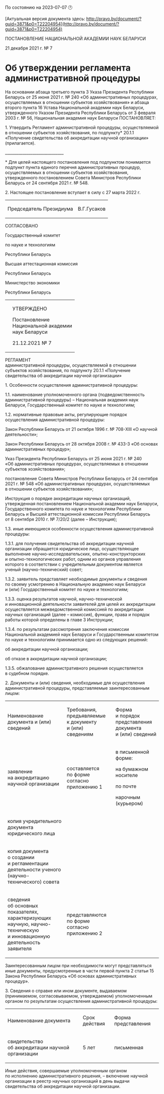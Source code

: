 По состоянию на 2023-07-07 &#x1F550;

[Актуальная версия документа здесь: http://pravo.by/document/?guid=3871&p0=T22204954](http://pravo.by/document/?guid=3871&p0=T22204954)

<p>ПОСТАНОВЛЕНИЕ НАЦИОНАЛЬНОЙ АКАДЕМИИ НАУК БЕЛАРУСИ</p>
<p>21 декабря 2021 г. № 7</p>
<h1>Об утверждении регламента административной процедуры</h1>
<p>На основании абзаца третьего пункта 3 Указа Президента Республики Беларусь от 25 июня 2021 г. № 240 «Об административных процедурах, осуществляемых в отношении субъектов хозяйствования» и абзаца второго пункта 16 Устава Национальной академии наук Беларуси, утвержденного Указом Президента Республики Беларусь от 3 февраля 2003 г. № 56, Национальная академия наук Беларуси ПОСТАНОВЛЯЕТ:</p>
<p>1. Утвердить Регламент административной процедуры, осуществляемой в отношении субъектов хозяйствования, по подпункту* 20.1.1 «Получение свидетельства об аккредитации научной организации» (прилагается).</p>
<p>______________________________</p>
<p>* Для целей настоящего постановления под подпунктом понимается подпункт пункта единого перечня административных процедур, осуществляемых в отношении субъектов хозяйствования, утвержденного постановлением Совета Министров Республики Беларусь от 24 сентября 2021 г. № 548.</p>
<p>2. Настоящее постановление вступает в силу с 27 марта 2022 г.</p>
<p></p>
<table><tr>
<td><p>Председатель Президиума</p></td>
<td><p>В.Г.Гусаков</p></td>
</tr></table>
<p></p>
<p>СОГЛАСОВАНО</p>
<p>Государственный комитет</p>
<p>по науке и технологиям</p>
<p>Республики Беларусь</p>
<p></p>
<p>Высшая аттестационная комиссия</p>
<p>Республики Беларусь</p>
<p></p>
<p>Министерство экономики</p>
<p>Республики Беларусь</p>
<p></p>
<table><tr>
<td><p></p></td>
<td>
<p>УТВЕРЖДЕНО</p>
<p>Постановление<br>Национальной академии <br>наук Беларуси</p>
<p>21.12.2021 № 7</p>
</td>
</tr></table>
<p>РЕГЛАМЕНТ<br>административной процедуры, осуществляемой в отношении субъектов хозяйствования, по подпункту 20.1.1 «Получение свидетельства об аккредитации научной организации»</p>
<p>1. Особенности осуществления административной процедуры:</p>
<p>1.1. наименование уполномоченного органа (подведомственность административной процедуры) – Национальная академия наук Беларуси, Государственный комитет по науке и технологиям;</p>
<p>1.2. нормативные правовые акты, регулирующие порядок осуществления административной процедуры:</p>
<p>Закон Республики Беларусь от 21 октября 1996 г. № 708-XIII «О научной деятельности»;</p>
<p>Закон Республики Беларусь от 28 октября 2008 г. № 433-З «Об основах административных процедур»;</p>
<p>Указ Президента Республики Беларусь от 25 июня 2021 г. № 240 «Об административных процедурах, осуществляемых в отношении субъектов хозяйствования»;</p>
<p>постановление Совета Министров Республики Беларусь от 24 сентября 2021 г. № 548 «Об административных процедурах, осуществляемых в отношении субъектов хозяйствования»;</p>
<p>Инструкция о порядке аккредитации научных организаций, утвержденная постановлением Национальной академии наук Беларуси, Государственного комитета по науке и технологиям Республики Беларусь и Высшей аттестационной комиссии Республики Беларусь от 8 сентября 2010 г. № 7/20/2 (далее – Инструкция);</p>
<p>1.3. иные имеющиеся особенности осуществления административной процедуры:</p>
<p>1.3.1. для получения свидетельства об аккредитации научной организации обращается юридическое лицо, осуществляющее выполнение научно-исследовательских, опытно-конструкторских и опытно-технологических работ, одним из органов управления которого в соответствии с учредительным документом является ученый (научно-технический) совет;</p>
<p>1.3.2. заявитель представляет необходимые документы и сведения по своему усмотрению в Национальную академию наук Беларуси и (или) Государственный комитет по науке и технологиям;</p>
<p>1.3.3. оценка результатов научной, научно-технической и инновационной деятельности заявителей для целей их аккредитации осуществляется межведомственной комиссией по аккредитации научных организаций (далее – комиссия), функции, права и порядок работы которой определены в главе 3 Инструкции;</p>
<p>1.3.4. по результатам рассмотрения заключения комиссии Национальной академией наук Беларуси и Государственным комитетом по науке и технологиям принимается одно из следующих решений:</p>
<p>об аккредитации научной организации;</p>
<p>об отказе в аккредитации научной организации;</p>
<p>1.3.5. обжалование административного решения осуществляется в судебном порядке.</p>
<p>2. Документы и (или) сведения, необходимые для осуществления административной процедуры, представляемые заинтересованным лицом:</p>
<p></p>
<table>
<tr>
<td><p>Наименование документа и (или) сведений</p></td>
<td><p>Требования, предъявляемые к документу и (или) сведениям</p></td>
<td><p>Форма и порядок представления документа и (или) сведений</p></td>
</tr>
<tr>
<td><p>заявление на аккредитацию научной организации</p></td>
<td><p>составляется по форме согласно приложению 1</p></td>
<td>
<p>в письменной форме:</p>
<p>на бумажном носителе</p>
<p></p>
<p>по почте</p>
<p>нарочным (курьером)</p>
</td>
</tr>
<tr>
<td><p>копия учредительного документа юридического лица</p></td>
<td><p></p></td>
</tr>
<tr>
<td><p>копия документа о создании и регламентации деятельности ученого (научно-технического) совета</p></td>
<td><p></p></td>
</tr>
<tr>
<td><p>сведения об основных показателях, характеризующих научную, научно-техническую и инновационную деятельность заявителя</p></td>
<td><p>представляются по форме согласно приложению 2 </p></td>
</tr>
</table>
<p></p>
<p>Заинтересованным лицом при необходимости могут представляться иные документы, предусмотренные в части первой пункта 2 статьи 15 Закона Республики Беларусь «Об основах административных процедур».</p>
<p>3. Сведения о справке или ином документе, выдаваемом (принимаемом, согласовываемом, утверждаемом) уполномоченным органом по результатам осуществления административной процедуры:</p>
<p></p>
<table>
<tr>
<td><p>Наименование документа</p></td>
<td><p>Срок действия</p></td>
<td><p>Форма представления</p></td>
</tr>
<tr>
<td><p>свидетельство об аккредитации научной организации</p></td>
<td><p>5 лет</p></td>
<td><p>письменная</p></td>
</tr>
</table>
<p></p>
<p>Иные действия, совершаемые уполномоченным органом по исполнению административного решения, – включение научной организации в реестр научных организаций в день выдачи свидетельства об аккредитации научной организации.</p>
<p></p>
